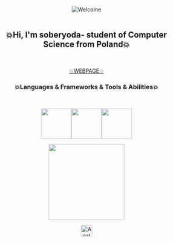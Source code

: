 
<div align="center">
<img src="https://github.com/fnky/fnky/raw/fnky/img/welcome-fire.gif" alt="Welcome" align="center">
</div>

<br>
<h2 align="center">💥Hi, I'm soberyoda- student of Computer Science from Poland💥</h2>
<br>
<p align="center">
<a href="https://soberyoda.github.io/">💥WEBPAGE💥</a>
</p>
<h3 align="center">💥Languages & Frameworks & Tools & Abilities💥</h2>
<br>
<p align="center">
<img src="https://i.giphy.com/media/LMt9638dO8dftAjtco/200.webp" width="80"><img src="https://i.giphy.com/media/KzJkzjggfGN5Py6nkT/200.webp" width="80"><img src="https://i.giphy.com/media/IdyAQJVN2kVPNUrojM/200.webp" width="80">
</p>


<p align="center">
<img align='center' src='https://user-images.githubusercontent.com/5713670/87202985-820dcb80-c2b6-11ea-9f56-7ec461c497c3.gif' width='200'>
</p>



<p align="center">
<a href="https://www.instagram.com/drunk__yoda/">
  <img align="enter" alt="Agata's Instagram" width="30px" src="https://cdn.jsdelivr.net/npm/simple-icons@3.0.1/icons/instagram.svg" />
</a>
</p>


<!--
**soberyoda/soberyoda** is a ✨ _special_ ✨ repository because its `README.md` (this file) appears on your GitHub profile.

Here are some ideas to get you started:

- 🔭 I’m currently working on ...
- 🌱 I’m currently learning ...
- 👯 I’m looking to collaborate on ...
- 🤔 I’m looking for help with ...
- 💬 Ask me about ...
- 📫 How to reach me: ...
- 😄 Pronouns: ...
- ⚡ Fun fact: ...
-->
